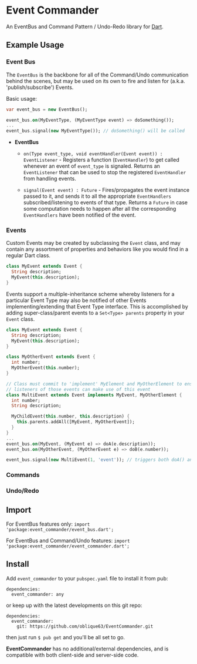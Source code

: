 Event Commander
===============

An EventBus and Command Pattern / Undo-Redo library for [Dart](https://www.dartlang.org/).

## Example Usage

### Event Bus
The `EventBus` is the backbone for all of the Command/Undo communication behind the scenes,
but may be used on its own to fire and listen for (a.k.a. 'publish/subscribe') Events.

Basic usage:

```dart
var event_bus = new EventBus();

event_bus.on(MyEventType, (MyEventType event) => doSomething());
...
event_bus.signal(new MyEventType()); // doSomething() will be called
```

- __EventBus__
  * `on(Type event_type, void eventHandler(Event event)) : EventListener` -
  Registers a function (`EventHandler`) to get called whenever an event of `event_type` is signaled.
  Returns an `EventListener` that can be used to stop the registered `EventHandler` from handling events.

  * `signal(Event event) : Future` -
  Fires/propagates the event instance passed to it, and sends it to all the appropriate `EventHandlers` subscribed/listening
  to events of that type. Returns a `Future` in case some computation needs to happen after all the corresponding
  `EventHandlers` have been notified of the event.


### Events
Custom Events may be created by subclassing the `Event` class, and may contain any assortment
of properties and behaviors like you would find in a regular Dart class.

```dart
class MyEvent extends Event {
  String description;
  MyEvent(this.description);
}
```

Events support a multiple-inheritance scheme whereby listeners for a particular Event Type
may also be notified of other Events implementing/extending that Event Type interface.
This is accomplished by adding super-class/parent events to a `Set<Type> parents` property
in your `Event` class.

```dart
class MyEvent extends Event {
  String description;
  MyEvent(this.description);
}

class MyOtherEvent extends Event {
  int number;
  MyOtherEvent(this.number);
}

// Class must commit to 'implement' MyElement and MyOtherElement to ensure that
// listeners of those events can make use of this event
class MultiEvent extends Event implements MyEvent, MyOtherElement {
  int number;
  String description;

  MyChildEvent(this.number, this.description) {
    this.parents.addAll([MyEvent, MyOtherEvent]);
  }
}
...
event_bus.on(MyEvent, (MyEvent e) => doA(e.description));
event_bus.on(MyOtherEvent, (MyOtherEvent e) => doB(e.number));

event_bus.signal(new MultiEvent(1, 'event')); // triggers both doA() and doB()
```


### Commands


### Undo/Redo


## Import
For EventBus features only:
`import 'package:event_commander/event_bus.dart';`

For EventBus and Command/Undo features:
`import 'package:event_commander/event_commander.dart';`

## Install

Add `event_commander` to your `pubspec.yaml` file to install it from pub:

    dependencies:
      event_commander: any

or keep up with the latest developments on this git repo:

    dependencies:
      event_commander:
        git: https://github.com/oblique63/EventCommander.git

then just run `$ pub get` and you'll be all set to go.

__EventCommander__ has no additional/external dependencies, and is compatible with both client-side and server-side code.
